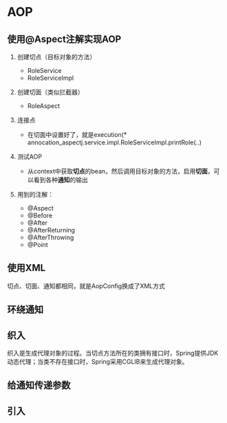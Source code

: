 # AOP
## 使用@Aspect注解实现AOP
1. 创建切点（目标对象的方法）
    - RoleService
    - RoleServiceImpl
2. 创建切面（类似拦截器）
    - RoleAspect
3. 连接点
    - 在切面中设置好了，就是execution(* annocation_aspectj.service.impl.RoleServiceImpl.printRole(..)
4. 测试AOP
    - 从context中获取**切点**的bean，然后调用目标对象的方法，启用**切面**，可以看到各种**通知**的输出

5. 用到的注解：
   - @Aspect
   - @Before
   - @After
   - @AfterReturning
   - @AfterThrowing
   - @Point

## 使用XML
切点、切面、通知都相同，就是AopConfig换成了XML方式


## 环绕通知



## 织入
织入是生成代理对象的过程。当切点方法所在的类拥有接口时，Spring提供JDK动态代理；当类不存在接口时，Spring采用CGLIB来生成代理对象。



## 给通知传递参数



## 引入














